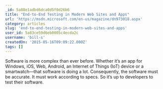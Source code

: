 ```yaml
---
_id: 5a88e1adbd6dca0d5f0d26b6
title: "End-to-End Testing in Modern Web Sites and Apps"
url: 'https://msdn.microsoft.com/en-us/magazine/dn973018.aspx'
category: articles
slug: 'end-to-end-testing-in-modern-web-sites-and-apps'
user_id: 5a83ce59d6eb0005c4ecda2c
username: 'bill-s'
createdOn: '2015-05-16T09:09:22.000Z'
tags: []
---
```


Software is more complex than ever before. Whether it’s an app for Windows, iOS, Web, Android, an Internet of Things (IoT) device or a smartwatch—that software is doing a lot. Consequently, the software must be accurate. It must work according to specs. So it’s up to developers to test their software.
